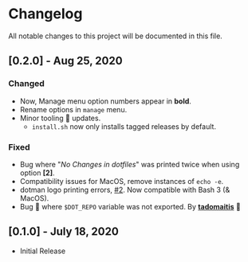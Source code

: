 # Changelog

All notable changes to this project will be documented in this file.

## [0.2.0] - Aug 25, 2020

### Changed
- Now, Manage menu option numbers appear in **bold**.
- Rename options in `manage` menu.
- Minor tooling 🔧 updates.
  - `install.sh` now only installs tagged releases by default.

### Fixed
- Bug where "_No Changes in dotfiles_" was printed twice when using option **[2]**.
- Compatibility issues for MacOS, remove instances of `echo -e`.
- dotman logo printing errors, [#2](https://github.com/Bhupesh-V/dotman/issues/2). Now compatible with Bash 3 (& MacOS).
- Bug 🐛 where `$DOT_REPO` variable was not exported. By **[tadomaitis](https://github.com/Bhupesh-V/dotman/pull/5)** 🙌


## [0.1.0] - July 18, 2020
- Initial Release
